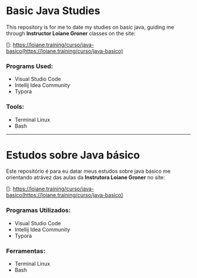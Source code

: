 # Basic Java Studies	

This repository is for me to date my studies on basic java, guiding me through **Instructor Loiane Groner** classes on the site:

[]: https://loiane.training/curso/java-basico(https://loiane.training/curso/java-basico)

###  Programs Used:

- Visual Studio Code
- Intellij Idea Community 
- Typora

### Tools:

- Terminal Linux
- Bash

------

# Estudos sobre Java básico

Este repositório é para eu datar meus estudos sobre java básico me orientando atrávez das aulas da **Instrutora Loiane Groner** no site:

[]: https://loiane.training/curso/java-basico(https://loiane.training/curso/java-basico)

### Programas Utilizados:

- Visual Studio Code
- Intellij Idea Community 
- Typora

### Ferramentas:

- Terminal Linux
- Bash